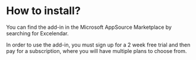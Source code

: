 # How to install?

You can find the add-in in the Microsoft AppSource Marketplace by searching for Excelendar.

In order to use the add-in, you must sign up for a 2 week free trial and then pay for a subscription, where you will have multiple plans to choose from.
